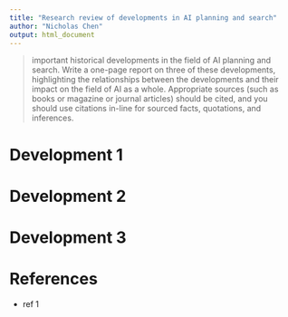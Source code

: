 ```yaml
---
title: "Research review of developments in AI planning and search"
author: "Nicholas Chen"
output: html_document
---
```


> important historical developments in the field of AI planning and search. Write a one-page report on three of these developments, highlighting the relationships between the developments and their impact on the field of AI as a whole. Appropriate sources (such as books or magazine or journal articles) should be cited, and you should use citations in-line for sourced facts, quotations, and inferences.

# Development 1

# Development 2

# Development 3

# References

* ref 1